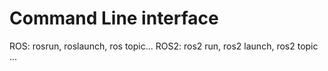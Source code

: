 # Command Line interface

ROS: rosrun, roslaunch, ros topic...
ROS2: ros2 run, ros2 launch, ros2 topic ...